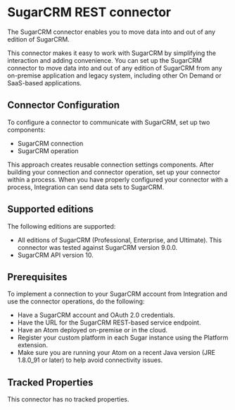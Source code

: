 # SugarCRM REST connector 

<head>
  <meta name="guidename" content="Integration"/>
  <meta name="context" content="GUID-72b7a256-713e-4dfd-a325-53c4c05d4c96"/>
</head>


The SugarCRM connector enables you to move data into and out of any edition of SugarCRM.

This connector makes it easy to work with SugarCRM by simplifying the interaction and adding convenience. You can set up the SugarCRM connector to move data into and out of any edition of SugarCRM from any on-premise application and legacy system, including other On Demand or SaaS-based applications.

## Connector Configuration 

To configure a connector to communicate with SugarCRM, set up two components:

-   SugarCRM connection
-   SugarCRM operation

This approach creates reusable connection settings components. After building your connection and connector operation, set up your connector within a process. When you have properly configured your connector with a process, Integration can send data sets to SugarCRM.

## Supported editions 

The following editions are supported:

-   All editions of SugarCRM \(Professional, Enterprise, and Ultimate\). This connector was tested against SugarCRM version 9.0.0.
-   SugarCRM API version 10.

## Prerequisites 

To implement a connection to your SugarCRM account from Integration and use the connector operations, do the following:

-   Have a SugarCRM account and OAuth 2.0 credentials.
-   Have the URL for the SugarCRM REST-based service endpoint.
-   Have an Atom deployed on-premise or in the cloud.
-   Register your custom platform in each Sugar instance using the Platform extension.
-   Make sure you are running your Atom on a recent Java version \(JRE 1.8.0\_91 or later\) to help avoid connectivity issues.

## Tracked Properties 

This connector has no tracked properties.